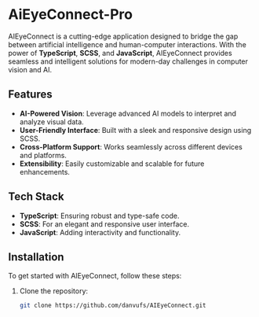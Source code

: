 # AiEyeConnect-Pro

AIEyeConnect is a cutting-edge application designed to bridge the gap between artificial intelligence and human-computer interactions. With the power of **TypeScript**, **SCSS**, and **JavaScript**, AIEyeConnect provides seamless and intelligent solutions for modern-day challenges in computer vision and AI.

## Features

- **AI-Powered Vision**: Leverage advanced AI models to interpret and analyze visual data.
- **User-Friendly Interface**: Built with a sleek and responsive design using SCSS.
- **Cross-Platform Support**: Works seamlessly across different devices and platforms.
- **Extensibility**: Easily customizable and scalable for future enhancements.

## Tech Stack

- **TypeScript**: Ensuring robust and type-safe code.
- **SCSS**: For an elegant and responsive user interface.
- **JavaScript**: Adding interactivity and functionality.

## Installation

To get started with AIEyeConnect, follow these steps:

1. Clone the repository:
   ```bash
   git clone https://github.com/danvufs/AIEyeConnect.git
